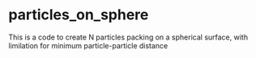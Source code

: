 # particles_on_sphere
This is a code to create N particles packing on a spherical surface, with limilation for minimum particle-particle distance
